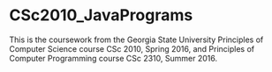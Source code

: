 # CSc2010_JavaPrograms
This is the coursework from the Georgia State University Principles of Computer Science course CSc 2010, Spring 2016, and Principles of Computer Programming course CSc 2310, Summer 2016.

